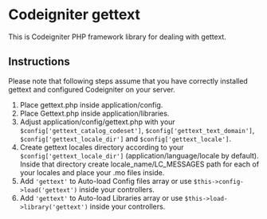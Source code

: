 Codeigniter gettext
===================

This is Codeigniter PHP framework library for dealing with gettext.

Instructions
------------

Please note that following steps assume that you have correctly installed gettext and configured Codeigniter on your server.

1. Place gettext.php inside application/config.
2. Place Gettext.php inside application/libraries.
3. Adjust application/config/gettext.php with your `$config['gettext_catalog_codeset']`, `$config['gettext_text_domain']`, `$config['gettext_locale_dir']` and `$config['gettext_locale']`.
4. Create gettext locales directory according to your `$config['gettext_locale_dir']` (application/language/locale by default). Inside that directory create locale_name/LC_MESSAGES path for each of your locales and place your .mo files inside.
5. Add `'gettext'` to Auto-load Config files array or use `$this->config->load('gettext')` inside your controllers.
6. Add `'gettext'` to Auto-load Libraries array or use `$this->load->library('gettext')` inside your controllers.
